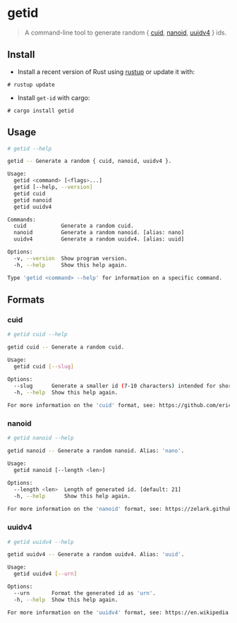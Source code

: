 # getid

> A command-line tool to generate random { [cuid](https://github.com/ericelliott/cuid), [nanoid](https://zelark.github.io/nano-id-cc/), [uuidv4](https://en.wikipedia.org/wiki/Universally_unique_identifier#Version_4_(random)) } ids.

## Install

- Install a recent version of Rust using [rustup](https://rustup.rs/) or update
it with:
```
# rustup update
```

- Install `get-id` with cargo:
```
# cargo install getid
```

## Usage

```sh
# getid --help

getid -- Generate a random { cuid, nanoid, uuidv4 }.

Usage:
  getid <command> [<flags>...]
  getid [--help, --version]
  getid cuid
  getid nanoid
  getid uuidv4

Commands:
  cuid           Generate a random cuid.
  nanoid         Generate a random nanoid. [alias: nano]
  uuidv4         Generate a random uuidv4. [alias: uuid]

Options:
  -v, --version  Show program version.
  -h, --help     Show this help again.

Type 'getid <command> --help' for information on a specific command.
```

## Formats

### cuid

```sh
# getid cuid --help

getid cuid -- Generate a random cuid.

Usage:
  getid cuid [--slug]

Options:
  --slug      Generate a smaller id (7-10 characters) intended for short urls.
  -h, --help  Show this help again.
  
For more information on the 'cuid' format, see: https://github.com/ericelliott/cuid.
```

### nanoid

```sh
# getid nanoid --help

getid nanoid -- Generate a random nanoid. Alias: 'nano'.

Usage:
  getid nanoid [--length <len>]

Options:
  --length <len>  Length of generated id. [default: 21]
  -h, --help      Show this help again.
  
For more information on the 'nanoid' format, see: https://zelark.github.io/nano-id-cc/.
```

### uuidv4

```sh
# getid uuidv4 --help

getid uuidv4 -- Generate a random uuidv4. Alias: 'uuid'.

Usage:
  getid uuidv4 [--urn]

Options:
  --urn       Format the generated id as 'urn'.
  -h, --help  Show this help again.

For more information on the 'uuidv4' format, see: https://en.wikipedia.org/wiki/Universally_unique_identifier#Version_4_(random).
```

